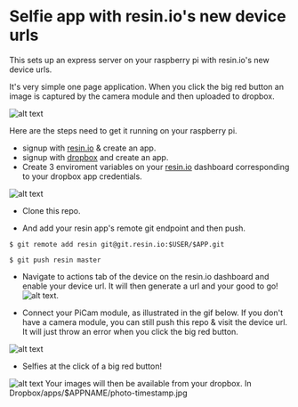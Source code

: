 # Selfie app with resin.io's new device urls

This sets up an express server on your raspberry pi with resin.io's new device urls. 

It's very simple one page application. When you click the big red button an image is captured by the camera module and then uploaded to dropbox. 

![alt text](http://i.imgur.com/adL1vbw.png "Selfie!")


Here are the steps need to get it running on your raspberry pi.

* signup with [resin.io](https://www.resin.io) & create an app. 
* signup with [dropbox](https://www.dropbox.com) and create an app. 
* Create 3 enviroment variables on your [resin.io](https://www.resin.io) dashboard corresponding to your dropbox app credentials.

![alt text](http://i.imgur.com/XkTwT5a.png "Enviroment variables")

* Clone this repo. 

* And add your resin app's remote git endpoint and then push. 

```
$ git remote add resin git@git.resin.io:$USER/$APP.git
```

```
$ git push resin master
```

* Navigate to actions tab of the device on the resin.io dashboard and enable your device url. It will then generate a url and your good to go!  
![alt text](http://i.imgur.com/934CU7Q.png "Device Url").

* Connect your PiCam module, as illustrated in the gif below. If you don't have a camera module, you can still push this repo & visit the device url. It will just throw an error when you click the big red button. 

![alt text](http://i.imgur.com/zscAtP1.gif "Cam Module")

* Selfies at the click of a big red button!

![alt text](http://i.imgur.com/hhkMjlS.png "Cam Module")
Your images will then be available from your dropbox. In Dropbox/apps/$APPNAME/photo-timestamp.jpg
